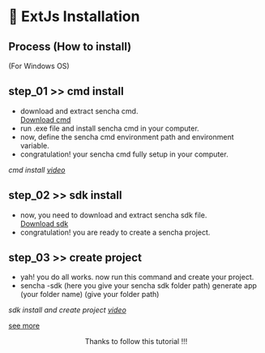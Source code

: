 # 📝 ExtJs Installation

## Process (How to install)

(For Windows OS)<br/>
## step_01 >> cmd install
- download and extract sencha cmd. <br/> [Download cmd](https://www.sencha.com/products/extjs/cmd-download/)
- run .exe file and install sencha cmd in your computer.
- now, define the sencha cmd environment path and environment variable.
- congratulation! your sencha cmd fully setup in your computer.

_cmd install [video](https://youtu.be/EPJW3z6kovg?feature=shared)_

## step_02 >> sdk install
- now, you need to download and extract sencha sdk file. <br/> [Download sdk](https://www.sencha.com/legal/gpl/)
- congratulation! you are ready to create a sencha project.

## step_03 >> create project
- yah! you do all works. now run this command and create your project.
- sencha -sdk (here you give your sencha sdk folder path) generate app (your folder name) (give your folder path)

_sdk install and create project [video](https://youtu.be/l327_WbrVE4?feature=shared)_

[see more](./pdf_files/ExtJS_installation.pdf)


<p align=center>Thanks to follow this tutorial !!!</p>
